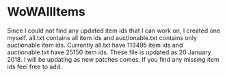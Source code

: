 # WoWAllItems
Since I could not find any updated item ids that I can work on, I created one myself. all.txt contains all item ids and auctionable.txt contains only auctionable item ids. Currently all.txt have 113495 item ids and auctionable.txt have 25150 item ids. These file is updated as 20 January 2018. I will be updating as new patches comes. If you find any missing item ids feel free to add.
